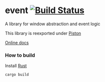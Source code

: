 # event [![Build Status](https://travis-ci.org/PistonDevelopers/event.svg?branch=master)](https://travis-ci.org/PistonDevelopers/event)

A library for window abstraction and event logic

This library is reexported under [Piston](https://github.com/pistondevelopers/piston)

[Online docs](http://www.rust-ci.org/PistonDevelopers/piston/doc/piston/event/index.html)

### How to build

Install [Rust](http://www.rust-lang.org/)

`cargo build`
